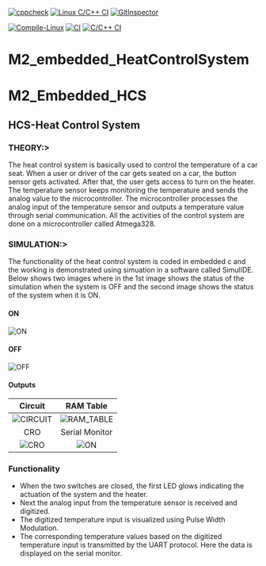 [![cppcheck](https://github.com/Asif78-00/M2_embedded_HeatControlSyst/actions/workflows/CodeQuality.yml/badge.svg)](https://github.com/Asif78-00/M2_embedded_HeatControlSyst/actions/workflows/CodeQuality.yml)
[![Linux C/C++ CI](https://github.com/Asif78-00/M2_embedded_HeatControlSyst/actions/workflows/Linux-c-cpp.yml/badge.svg)](https://github.com/Asif78-00/M2_embedded_HeatControlSyst/actions/workflows/Linux-c-cpp.yml)
[![GitInspector](https://github.com/Asif78-00/M2_embedded_HeatControlSyst/actions/workflows/Gitinspector.yml/badge.svg)](https://github.com/Asif78-00/M2_embedded_HeatControlSyst/actions/workflows/Gitinspector.yml)

[![Compile-Linux](https://github.com/Asif78-00/M2_embedded_HeatControlSyst/actions/workflows/Compile.yml/badge.svg)](https://github.com/Asif78-00/M2_embedded_HeatControlSyst/actions/workflows/Compile.yml)
[![CI](https://github.com/Asif78-00/M2_embedded_HeatControlSyst/actions/workflows/main.yml/badge.svg)](https://github.com/Asif78-00/M2_embedded_HeatControlSyst/actions/workflows/main.yml)
[![C/C++ CI](https://github.com/Asif78-00/M2_embedded_HeatControlSyst/actions/workflows/c-cpp.yml/badge.svg)](https://github.com/Asif78-00/M2_embedded_HeatControlSyst/actions/workflows/c-cpp.yml)
# M2_embedded_HeatControlSystem
# M2_Embedded_HCS
## HCS-Heat Control System

### THEORY:>

The heat control system is basically used to control the temperature of a car seat. When a user or driver of the car gets seated on a car, the button sensor gets activated.
After that, the user gets access to turn on the heater. The temperature sensor keeps monitoring the temperature and sends the analog value to the microcontroller.
The microcontroller processes the analog input of the temperature sensor and outputs a temperature value through serial communication.
All the activities of the control system are done on a microcontroller called Atmega328.

### SIMULATION:>

The functionality of the heat control system is coded in embedded c and the working is demonstrated using simuation in a software called SimulIDE.
Below shows two images where in the 1st image shows the status of the simulation when the system is OFF and the second image shows the status of the system when it is ON. 

#### ON

![ON](https://github.com/hemanthasapu/embedded_systems_project_256889/blob/main/simulation/Simulation.gif)

#### OFF

![OFF](https://github.com/hemanthasapu/embedded_systems_project_256889/blob/main/simulation/Simulation_OFF.PNG)

#### Outputs

|Circuit|RAM Table|
|:--:|:--:|
|![CIRCUIT](https://github.com/hemanthasapu/embedded_systems_project_256889/blob/main/simulation/Circuit.gif)|![RAM_TABLE](https://github.com/hemanthasapu/embedded_systems_project_256889/blob/main/simulation/RAM_table.gif)|
|CRO|Serial Monitor|
|![CRO](https://github.com/hemanthasapu/embedded_systems_project_256889/blob/main/simulation/Oscilloscope.gif)|![ON](https://github.com/hemanthasapu/embedded_systems_project_256889/blob/main/simulation/Serial_Monitor.gif)|

### Functionality 

* When the two switches are closed, the first LED glows indicating the actuation of the system and the heater.
* Next the analog input from the temperature sensor is received and digitized.
* The digitized temperature input is visualized using Pulse Width Modulation.
* The corresponding temperature values based on the digitized temperature input is transmitted by the UART protocol. Here the data is displayed on the serial monitor.





